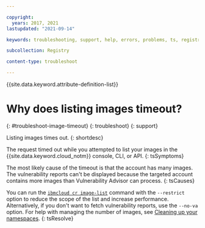 ```yaml
---

copyright:
  years: 2017, 2021
lastupdated: "2021-09-14"

keywords: troubleshooting, support, help, errors, problems, ts, registry, listing images times out,

subcollection: Registry

content-type: troubleshoot

---
```


{{site.data.keyword.attribute-definition-list}}

# Why does listing images timeout?
{: #troubleshoot-image-timeout}
{: troubleshoot}
{: support}

Listing images times out.
{: shortdesc}

The request timed out while you attempted to list your images in the {{site.data.keyword.cloud_notm}} console, CLI, or API.
{: tsSymptoms}

The most likely cause of the timeout is that the account has many images. The vulnerability reports can't be displayed because the targeted account contains more images than Vulnerability Advisor can process.
{: tsCauses}

You can run the [`ibmcloud cr image-list`](/docs/Registry?topic=container-registry-cli-plugin-containerregcli#bx_cr_image_list) command with the `--restrict` option to reduce the scope of the list and increase performance. Alternatively, if you don't want to fetch vulnerability reports, use the `--no-va` option. For help with managing the number of images, see [Cleaning up your namespaces](/docs/Registry?topic=Registry-registry_retention).
{: tsResolve}


